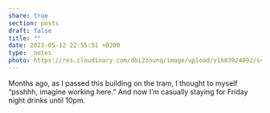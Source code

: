 ```yaml
---
share: true
section: posts
draft: false
title: ""
date: 2023-05-12 22:55:51 +0200
type: _notes
photo: https://res.cloudinary.com/dbi2zounq/image/upload/v1683924892/svwrxcr3gfil7oqier9a.jpg
---
```



Months ago, as I passed this building on the tram, I thought to myself “psshhh, imagine working here.” And now I’m casually staying for Friday night drinks until 10pm. 
